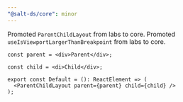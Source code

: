 ```yaml
---
"@salt-ds/core": minor
---
```


Promoted `ParentChildLayout` from labs to core.
Promoted `useIsViewportLargerThanBreakpoint` from labs to core.

```tsx
const parent = <div>Parent</div>;

const child = <di>Child</div>;

export const Default = (): ReactElement => (
  <ParentChildLayout parent={parent} child={child} />
);
```

